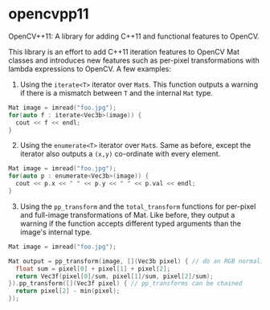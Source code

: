 opencvpp11
==========

OpenCV++11: A library for adding C++11 and functional features to OpenCV.

This library is an effort to add C++11 iteration features to OpenCV Mat classes and introduces new features such as per-pixel transformations with lambda expressions to OpenCV. A few examples:

1. Using the `iterate<T>` iterator over `Mat`s. This function outputs a warning if there is a mismatch between `T` and the internal `Mat` type.
```C++
Mat image = imread("foo.jpg");
for(auto f : iterate<Vec3b>(image)) {
  cout << f << endl;
}
```

2. Using the `enumerate<T>` iterator over `Mat`s. Same as before, except the iterator also outputs a `(x,y)` co-ordinate with every element.
```C++
Mat image = imread("foo.jpg");
for(auto p : enumerate<Vec3b>(image)) {
  cout << p.x << " " << p.y << " " << p.val << endl;
}
```
3. Using the `pp_transform` and the `total_transform` functions for per-pixel and full-image transformations of Mat. Like before, they output a warning if the function accepts different typed arguments than the image's internal type.
```C++
Mat image = imread("foo.jpg");

Mat output = pp_transform(image, [](Vec3b pixel) { // do an RGB normalization
  float sum = pixel[0] + pixel[1] + pixel[2];
  return Vec3f(pixel[0]/sum, pixel[1]/sum, pixel[2]/sum);
}).pp_transform([](Vec3f pixel) { // pp_transforms can be chained
  return pixel[2] - min(pixel);
});
```
